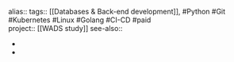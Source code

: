 alias::
tags:: [[Databases & Back-end development]], #Python #Git #Kubernetes #Linux #Golang #CI-CD #paid  
project:: [[WADS study]] 
see-also::

-
-